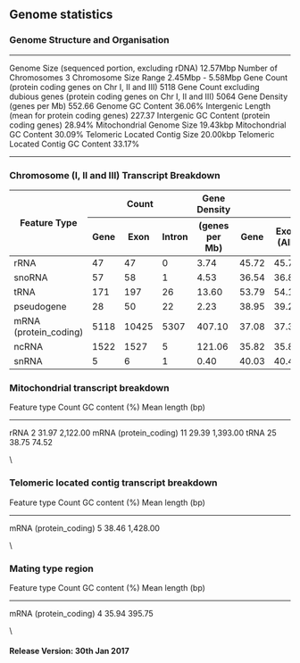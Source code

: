 ## Genome statistics

### Genome Structure and Organisation

  -------------------------------------------------------------------------------- -------------------
  Genome Size (sequenced portion, excluding rDNA)                                  12.57Mbp
  Number of Chromosomes                                                            3
  Chromosome Size Range                                                            2.45Mbp - 5.58Mbp
  Gene Count (protein coding genes on Chr I, II and III)                           5118
  Gene Count excluding dubious genes (protein coding genes on Chr I, II and III)   5064
  Gene Density (genes per Mb)                                                      552.66
  Genome GC Content                                                                36.06%
  Intergenic Length (mean for protein coding genes)                                227.37
  Intergenic GC Content (protein coding genes)                                     28.94%
  Mitochondrial Genome Size                                                        19.43kbp
  Mitochondrial GC Content                                                         30.09%
  Telomeric Located Contig Size                                                    20.00kbp
  Telomeric Located Contig GC Content                                              33.17%
  -------------------------------------------------------------------------------- -------------------

### Chromosome (I, II and III) Transcript Breakdown

<table>
  <thead>
    <tr>
      <th rowspan="2">Feature Type</th>
      <th colspan="3" style="text-align: center;">Count</th>
      <th>Gene Density</th>
      <th colspan="6" style="text-align: center;">GC Content (%)</th>
      <th colspan="5" style="text-align: center;">Mean Length (bp)</th>
    </tr>
    <tr>
      <th>Gene</th>
      <th>Exon</th>
      <th>Intron</th>
      <th>(genes per Mb)</th>
      <th>Gene</th>
      <th>Exon (All)</th>
      <th>Exon (Coding)</th>
      <th>Intron</th>
      <th>5' UTR</th>
      <th>3' UTR</th>
      <th>Gene</th>
      <th>Exon</th>
      <th>Intron</th>
      <th>5' UTR</th>
      <th>3' UTR</th>
    </tr>
  </thead>
  <tbody>
    <tr>
      <td>rRNA</td>
      <td>47</td>
      <td>47</td>
      <td>0</td>
      <td>3.74</td>
      <td>45.72</td>
      <td>45.72</td>
      <td></td>
      <td></td>
      <td></td>
      <td></td>
      <td style="text-align:right;">527.53</td>
      <td style="text-align:right;">527.53</td>
      <td></td>
      <td></td>
      <td></td>
    </tr>
    <tr>
      <td>snoRNA</td>
      <td>57</td>
      <td>58</td>
      <td>1</td>
      <td>4.53</td>
      <td>36.54</td>
      <td>36.82</td>
      <td></td>
      <td>30.36</td>
      <td></td>
      <td></td>
      <td style="text-align:right;">140.09</td>
      <td style="text-align:right;">131.88</td>
      <td style="text-align:right;">336.00</td>
      <td></td>
      <td></td>
    </tr>
    <tr>
      <td>tRNA</td>
      <td>171</td>
      <td>197</td>
      <td>26</td>
      <td>13.60</td>
      <td>53.79</td>
      <td>54.15</td>
      <td></td>
      <td>38.56</td>
      <td></td>
      <td></td>
      <td style="text-align:right;">77.32</td>
      <td style="text-align:right;">65.56</td>
      <td style="text-align:right;">11.77</td>
      <td></td>
      <td></td>
    </tr>
    <tr>
      <td>pseudogene</td>
      <td>28</td>
      <td>50</td>
      <td>22</td>
      <td>2.23</td>
      <td>38.95</td>
      <td>39.25</td>
      <td></td>
      <td>30.90</td>
      <td></td>
      <td></td>
      <td style="text-align:right;">1,047.39</td>
      <td style="text-align:right;">565.70</td>
      <td style="text-align:right;">47.36</td>
      <td></td>
      <td></td>
    </tr>
    <tr>
      <td>mRNA (protein_coding)</td>
      <td>5118</td>
      <td>10425</td>
      <td>5307</td>
      <td>407.10</td>
      <td>37.08</td>
      <td>37.39</td>
      <td>39.63</td>
      <td>29.72</td>
      <td>33.24</td>
      <td>32.27</td>
      <td style="text-align:right;">2,147.68</td>
      <td style="text-align:right;">1,011.98</td>
      <td style="text-align:right;">83.27</td>
      <td style="text-align:right;">290.05</td>
      <td style="text-align:right;">428.79</td>
    </tr>
    <tr>
      <td>ncRNA</td>
      <td>1522</td>
      <td>1527</td>
      <td>5</td>
      <td>121.06</td>
      <td>35.82</td>
      <td>35.82</td>
      <td></td>
      <td>27.94</td>
      <td></td>
      <td></td>
      <td style="text-align:right;">1,248.46</td>
      <td style="text-align:right;">1,244.21</td>
      <td style="text-align:right;">49.40</td>
      <td></td>
      <td></td>
    </tr>
    <tr>
      <td>snRNA</td>
      <td>5</td>
      <td>6</td>
      <td>1</td>
      <td>0.40</td>
      <td>40.03</td>
      <td>40.47</td>
      <td></td>
      <td>34.00</td>
      <td></td>
      <td></td>
      <td style="text-align:right;">147.40</td>
      <td style="text-align:right;">114.50</td>
      <td style="text-align:right;">50.00</td>
      <td></td>
      <td></td>
    </tr>
  </tbody>
</table>

### Mitochondrial transcript breakdown

  Feature type             Count   GC content (%)   Mean length (bp)
  ------------------------ ------- ---------------- ------------------
  rRNA                     2       31.97            2,122.00
  mRNA (protein\_coding)   11      29.39            1,393.00
  tRNA                     25      38.75            74.52

\
### Telomeric located contig transcript breakdown

  Feature type             Count   GC content (%)   Mean length (bp)
  ------------------------ ------- ---------------- ------------------
  mRNA (protein\_coding)   5       38.46            1,428.00

\
### Mating type region

  Feature type             Count   GC content (%)   Mean length (bp)
  ------------------------ ------- ---------------- ------------------
  mRNA (protein\_coding)   4       35.94            395.75

\
#### **Release Version:** 30th Jan 2017
